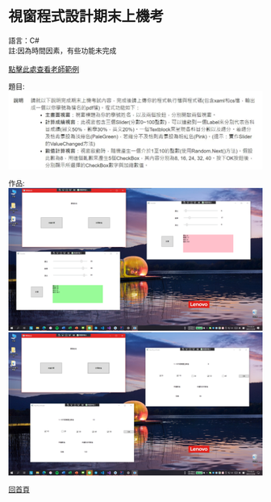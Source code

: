 <h1> 視窗程式設計期末上機考 </h1>
語言：C#<br>
註:因為時間因素，有些功能未完成
<br><br>
<a href="https://github.com/iambjlu/CS_class/raw/master/FinalTest_4a9g/Readme_src/Wpf_exam.exe">點擊此處查看老師範例</a><br>

題目:<br>
<img src="https://github.com/iambjlu/CS_class/raw/master/FinalTest_4a9g/Readme_src/img0.jpg"></img>

作品:<br>
<img src="https://github.com/iambjlu/CS_class/raw/master/FinalTest_4a9g/Readme_src/img1.png"></img>
<img src="https://github.com/iambjlu/CS_class/raw/master/FinalTest_4a9g/Readme_src/img2.png"></img>


<pre><a href="https://github.com/iambjlu/CS_class">回首頁</a></pre>